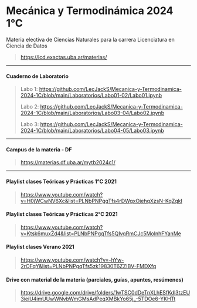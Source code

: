 # Mecánica y Termodinámica 2024 1°C

Materia electiva de Ciencias Naturales para la carrera Licenciatura en Ciencia de Datos

> https://lcd.exactas.uba.ar/materias/

---

#### Cuaderno de Laboratorio

> Labo 1: https://github.com/LecJackS/Mecanica-y-Termodinamica-2024-1C/blob/main/Laboratorios/Labo01-02/Labo01.ipynb
>
> Labo 2: https://github.com/LecJackS/Mecanica-y-Termodinamica-2024-1C/blob/main/Laboratorios/Labo03-04/Labo02.ipynb
>
> Labo 3: https://github.com/LecJackS/Mecanica-y-Termodinamica-2024-1C/blob/main/Laboratorios/Labo04-05/Labo03.ipynb

---

#### Campus de la materia - DF

> https://materias.df.uba.ar/mytb2024c1/

---

#### Playlist clases Teóricas y Prácticas 1°C 2021

> https://www.youtube.com/watch?v=H0jWCwNV6Xc&list=PLNbPNPgqTfs4rDWgxOjehqXzsN-KqZqkI

#### Playlist clases Teóricas y Prácticas 2°C 2021

> https://www.youtube.com/watch?v=Ktsk6muxZd4&list=PLNbPNPgqTfs5QIvqRmCJc5MolnhFYanMe

#### Playlist clases Verano 2021

> https://www.youtube.com/watch?v=-hYw-2rOFqY&list=PLNbPNPgqTfs5zk19830T6ZZIBV-FMDXfq

#### Drive con material de la materia (parciales, guías, apuntes, resúmenes)

> https://drive.google.com/drive/folders/1wTSC0dDeTnXLhESfKdl3tzEU3ieiU4imUUwWNvbWmGMsAdPeqXMBkYo65j_-5TDOe6-YKHTt